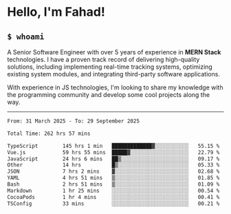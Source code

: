 <h1>Hello, I'm Fahad!</h1>

<h2><code>$ whoami</code></h2>

A Senior Software Engineer with over 5 years of experience in **MERN Stack** technologies. I have a proven track record of delivering high-quality solutions, including implementing real-time tracking systems, optimizing existing system modules, and integrating third-party software applications.

With experience in JS technologies, I'm looking to share my knowledge with the programming community and develop some cool projects along the way.

---

<!--START_SECTION:waka-->

```txt
From: 31 March 2025 - To: 29 September 2025

Total Time: 262 hrs 57 mins

TypeScript        145 hrs 1 min   █████████████▓░░░░░░░░░░░   55.15 %
Vue.js            59 hrs 55 mins  █████▓░░░░░░░░░░░░░░░░░░░   22.79 %
JavaScript        24 hrs 6 mins   ██▒░░░░░░░░░░░░░░░░░░░░░░   09.17 %
Other             14 hrs          █▒░░░░░░░░░░░░░░░░░░░░░░░   05.33 %
JSON              7 hrs 2 mins    ▓░░░░░░░░░░░░░░░░░░░░░░░░   02.68 %
YAML              4 hrs 51 mins   ▒░░░░░░░░░░░░░░░░░░░░░░░░   01.85 %
Bash              2 hrs 51 mins   ▒░░░░░░░░░░░░░░░░░░░░░░░░   01.09 %
Markdown          1 hr 25 mins    ░░░░░░░░░░░░░░░░░░░░░░░░░   00.54 %
CocoaPods         1 hr 4 mins     ░░░░░░░░░░░░░░░░░░░░░░░░░   00.41 %
TSConfig          33 mins         ░░░░░░░░░░░░░░░░░░░░░░░░░   00.21 %
```

<!--END_SECTION:waka-->

<!--
**heyFahad/heyFahad** is a ✨ _special_ ✨ repository because its `README.md` (this file) appears on your GitHub profile.

Here are some ideas to get you started:

- 🔭 I’m currently working on ...
- 🌱 I’m currently learning ...
- 👯 I’m looking to collaborate on ...
- 🤔 I’m looking for help with ...
- 💬 Ask me about ...
- 📫 How to reach me: ...
- 😄 Pronouns: ...
- ⚡ Fun fact: ...
-->

